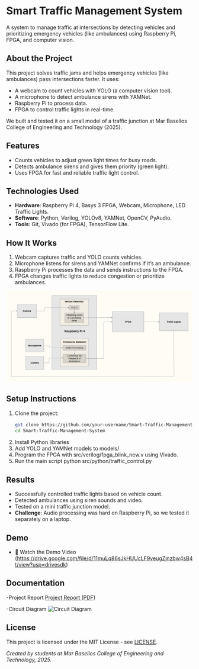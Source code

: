 # Smart Traffic Management System

A system to manage traffic at intersections by detecting vehicles and prioritizing emergency vehicles (like ambulances) using Raspberry Pi, FPGA, and computer vision.

## About the Project
This project solves traffic jams and helps emergency vehicles (like ambulances) pass intersections faster. It uses:
- A webcam to count vehicles with YOLO (a computer vision tool).
- A microphone to detect ambulance sirens with YAMNet.
- Raspberry Pi to process data.
- FPGA to control traffic lights in real-time.

We built and tested it on a small model of a traffic junction at Mar Baselios College of Engineering and Technology (2025).

## Features
- Counts vehicles to adjust green light times for busy roads.
- Detects ambulance sirens and gives them priority (green light).
- Uses FPGA for fast and reliable traffic light control.

## Technologies Used
- **Hardware**: Raspberry Pi 4, Basys 3 FPGA, Webcam, Microphone, LED Traffic Lights.
- **Software**: Python, Verilog, YOLOv8, YAMNet, OpenCV, PyAudio.
- **Tools**: Git, Vivado (for FPGA), TensorFlow Lite.

## How It Works
1. Webcam captures traffic and YOLO counts vehicles.
2. Microphone listens for sirens and YAMNet confirms if it’s an ambulance.
3. Raspberry Pi processes the data and sends instructions to the FPGA.
4. FPGA changes traffic lights to reduce congestion or prioritize ambulances.

![Block Diagram](docs/block_diagram.jpg)

## Setup Instructions
1. Clone the project:
   ```bash
   git clone https://github.com/your-username/Smart-Traffic-Management-System.git
   cd Smart-Traffic-Management-System
2. Install Python libraries
3. Add YOLO and YAMNet models to models/
4. Program the FPGA with src/verilog/fpga_blink_new.v using Vivado.
5. Run the main script
    python src/python/traffic_control.py

## Results

- Successfully controlled traffic lights based on vehicle count.  
- Detected ambulances using siren sounds and video.  
- Tested on a mini traffic junction model.  
- **Challenge**: Audio processing was hard on Raspberry Pi, so we tested it separately on a laptop.

## Demo
- 🎥 Watch the Demo Video (https://drive.google.com/file/d/11muLq86sJkHUUcLF9veugZjnzbw4sB4t/view?usp=drivesdk)


## Documentation

-Project Report
[Project Report (PDF)](docs/Final%20Report%20new.pdf)


-Circuit Diagram
![Circuit Diagram](docs/Circuit_Diagram.jpg)
## License
This project is licensed under the MIT License - see [LICENSE](LICENSE).

*Created by students at Mar Baselios College of Engineering and Technology, 2025.*
